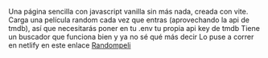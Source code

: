 Una página sencilla con javascript vanilla sin más nada, creada con vite.
Carga una película random cada vez que entras (aprovechando la api de tmdb), así que necesitarás poner en tu .env tu propia api key de tmdb
Tiene un buscador que funciona bien y ya no sé qué más decir
Lo puse a correr en netlify en este enlace [Randompeli](https://randompeli.netlify.app/)
